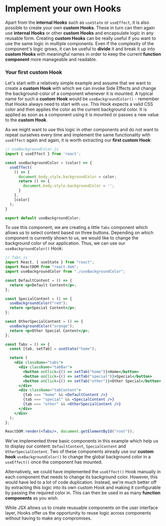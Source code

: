# Implement your own Hooks

Apart from the **internal Hooks** such as `useState` or `useEffect`, it is also possible to create your own **custom Hooks**. These in turn can then again use **internal Hooks** or other **custom Hooks** and encapsulate logic in any reusable form. Creating **custom Hooks** can be really useful if you want to use the same logic in multiple components. Even if the complexity of the component's logic grows, it can be useful to **divide** it and break it up into **custom Hooks** with meaningful names in order to keep the current **function component** more manageable and readable.

### Your first custom Hook

Let's start with a relatively simple example and assume that we want to create a **custom Hook** with which we can invoke Side Effects and change the background-color of a component whenever it is mounted. A typical name for such a **custom** **Hook** would be `useBackgroundColor()` - remember that Hooks always need to start with `use`. This Hook expects a valid CSS color and then applies the color as the current background color. It is applied as soon as a component using it is mounted or passes a  new value to the **custom Hook**.

As we might want to use this logic in other components and do not want to repeat ourselves every time and implement the same functionality with `useEffect` again and again, it is worth extracting our **first custom Hook**:

```javascript
// useBackgroundColor.js
import { useEffect } from 'react';

const useBackgroundColor = (color) => {
  useEffect(
    () => {
      document.body.style.backgroundColor = color;
      return () => {
        document.body.style.backgroundColor = '';
      }
    }, 
    [color]
  );
}

export default useBackgroundColor;
```

To use this component, we are creating a little `Tabs` component which allows us to select content based on three buttons. Depending on which component is currently shown to us, we would like to change the background color of our application. Thus, we can use our `useBackgroundColor()` Hook:

```jsx
// Tabs.js
import React, { useState } from "react";
import ReactDOM from "react-dom";
import useBackgroundColor from "./useBackgroundColor";

const DefaultContent = () => {
  return <p>Default Content</p>;
};

const SpecialContent = () => {
  useBackgroundColor("red");
  return <p>Special Content</p>;
};

const OtherSpecialContent = () => {
  useBackgroundColor("orange");
  return <p>Other Special Content</p>;
};

const Tabs = () => {
  const [tab, setTab] = useState("home");

  return (
    <div className="tabs">
      <div className="tabBar">
        <button onClick={() => setTab("home")}>Home</button>
        <button onClick={() => setTab("special")}>Special</button>
        <button onClick={() => setTab("other")}>Other Special</button>
      </div>
      <div className="tabContent">
        {tab === "home" && <DefaultContent />}
        {tab === "special" && <SpecialContent />}
        {tab === "other" && <OtherSpecialContent />}
      </div>
    </div>
  );
};

ReactDOM.render(<Tabs/>, document.getElementById("root"));
```

We've implemented three basic components in this example which help us to display our content: `DefaultContent`, `SpecialContent` and `OtherSpecialContent`. Two of these components already use our **custom hook** `useBackgroundColor()` to change the global background color in a `useEffect()` once the component has mounted.

Alternatively, we could have implemented the `useEffect()` Hook manually in each component that needs to change its background color. However, this would have led to a lot of code duplication. Instead, we're much better off by extracting this logic into its own custom Hook and making it configurable by passing the required color in. This can then  be used in as many **function components** as you wish.

While JSX allows us to create reusuable components on the user interface layer, Hooks offer us the opportunity to reuse logic across components without having to make any compromises.







